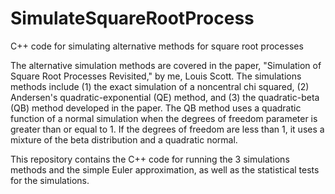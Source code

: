 # SimulateSquareRootProcess
C++ code for simulating alternative methods for square root processes

The alternative simulation methods are covered in the paper, "Simulation of Square Root Processes Revisited," by me, Louis Scott.  The 
simulations methods include (1) the exact simulation of a noncentral chi squared, (2) Andersen's quadratic-exponential (QE) method, and (3) 
the quadratic-beta (QB) method developed in the paper.  The QB method uses a quadratic function of a normal simulation when the degrees of 
freedom parameter is greater than or equal to 1.  If the degrees of freedom are less than 1, it uses a mixture of the beta distribution and 
a quadratic normal.

This repository contains the C++ code for running the 3 simulations methods and the simple Euler approximation, as well as the statistical 
tests for the simulations.

